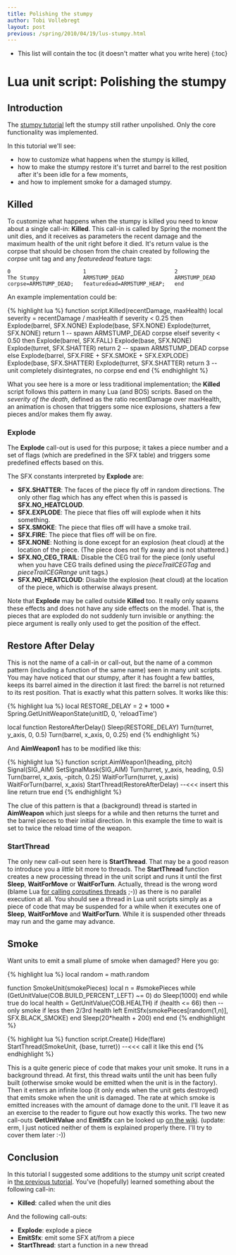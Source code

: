 ```yaml
---
title: Polishing the stumpy
author: Tobi Vollebregt
layout: post
previous: /spring/2010/04/19/lus-stumpy.html
---
```


* This list will contain the toc (it doesn't matter what you write here)
{:toc}

# Lua unit script: Polishing the stumpy

## Introduction

The [stumpy tutorial]({{page.previous}}) left the stumpy still rather unpolished. Only the core functionality was implemented.

In this tutorial we'll see:

* how to customize what happens when the stumpy is killed,
* how to make the stumpy restore it's turret and barrel to the rest position after it's been idle for a few moments,
* and how to implement smoke for a damaged stumpy.


## Killed

To customize what happens when the stumpy is killed you need to know about a single call-in: **Killed**. This call-in is called by Spring the moment the unit dies, and it receives as parameters the recent damage and the maximum health of the unit right before it died. It's return value is the corpse that should be chosen from the chain created by following the *corpse* unit tag and any *featuredead* feature tags:

    0                       1                            2
	The Stumpy              ARMSTUMP_DEAD                ARMSTUMP_DEAD
	corpse=ARMSTUMP_DEAD;   featuredead=ARMSTUMP_HEAP;   end

An example implementation could be:

{% highlight lua %}
function script.Killed(recentDamage, maxHealth)
	local severity = recentDamage / maxHealth
	if severity < 0.25 then
		Explode(barrel, SFX.NONE)
		Explode(base, SFX.NONE)
		Explode(turret, SFX.NONE)
		return 1   -- spawn ARMSTUMP_DEAD corpse
	elseif severity < 0.50 then
		Explode(barrel, SFX.FALL)
		Explode(base, SFX.NONE)
		Explode(turret, SFX.SHATTER)
		return 2   -- spawn ARMSTUMP_DEAD corpse
	else
		Explode(barrel, SFX.FIRE + SFX.SMOKE + SFX.EXPLODE)
		Explode(base, SFX.SHATTER)
		Explode(turret, SFX.SHATTER)
		return 3   -- unit completely disintegrates, no corpse
	end
end
{% endhighlight %}

What you see here is a more or less traditional implementation; the **Killed** script follows this pattern in many Lua (and BOS) scripts. Based on the *severity of the death*, defined as the ratio recentDamage over maxHealth, an animation is chosen that triggers some nice explosions, shatters a few pieces and/or makes them fly away.

### Explode

The **Explode** call-out is used for this purpose; it takes a piece number and a set of flags (which are predefined in the SFX table) and triggers some predefined effects based on this.

The SFX constants interpreted by **Explode** are:

* **SFX.SHATTER**: The faces of the piece fly off in random directions. The only other flag which has any effect when this is passed is **SFX.NO_HEATCLOUD**.
* **SFX.EXPLODE**: The piece that flies off will explode when it hits something.
* **SFX.SMOKE**: The piece that flies off will have a smoke trail.
* **SFX.FIRE**: The piece that flies off will be on fire.
* **SFX.NONE**: Nothing is done except for an explosion (heat cloud) at the location of the piece. (The piece does not fly away and is not shattered.)
* **SFX.NO_CEG_TRAIL**: Disable the CEG trail for the piece (only useful when you have CEG trails defined using the *pieceTrailCEGTag* and *pieceTrailCEGRange* unit tags.)
* **SFX.NO_HEATCLOUD**: Disable the explosion (heat cloud) at the location of the piece, which is otherwise always present.

Note that **Explode** may be called outside **Killed** too. It really only spawns these effects and does not have any side effects on the model. That is, the pieces that are exploded do not suddenly turn invisible or anything: the piece argument is really only used to get the position of the effect.


## Restore After Delay

This is not the name of a call-in or call-out, but the name of a common pattern (including a function of the same name) seen in many unit scripts. You may have noticed that our stumpy, after it has fought a few battles, keeps its barrel aimed in the direction it last fired: the barrel is not returned to its rest position. That is exactly what this pattern solves. It works like this:

{% highlight lua %}
local RESTORE_DELAY = 2 * 1000 * Spring.GetUnitWeaponState(unitID, 0, 'reloadTime')

local function RestoreAfterDelay()
	Sleep(RESTORE_DELAY)
	Turn(turret, y_axis, 0, 0.5)
	Turn(barrel, x_axis, 0, 0.25)
end
{% endhighlight %}

And **AimWeapon1** has to be modified like this:

{% highlight lua %}
function script.AimWeapon1(heading, pitch)
	Signal(SIG_AIM)
	SetSignalMask(SIG_AIM)
	Turn(turret, y_axis, heading, 0.5)
	Turn(barrel, x_axis, -pitch, 0.25)
	WaitForTurn(turret, y_axis)
	WaitForTurn(barrel, x_axis)
	StartThread(RestoreAfterDelay)   --<<< insert this line
	return true
end
{% endhighlight %}

The clue of this pattern is that a (background) thread is started in **AimWeapon** which just sleeps for a while and then returns the turret and the barrel pieces to their initial direction. In this example the time to wait is set to twice the reload time of the weapon.

### StartThread

The only new call-out seen here is **StartThread**. That may be a good reason to introduce you a *little* bit more to threads. The **StartThread** function creates a new processing thread in the unit script and runs it until the first **Sleep**, **WaitForMove** or **WaitForTurn**. Actually, thread is the wrong word (blame Lua [for calling coroutines threads](http://www.lua.org/pil/9.1.html) ;-)) as there is no parallel execution at all. You should see a thread in Lua unit scripts simply as a piece of code that may be suspended for a while when it executes one of **Sleep**, **WaitForMove** and **WaitForTurn**. While it is suspended other threads may run and the game may advance.


## Smoke

Want units to emit a small plume of smoke when damaged? Here you go:

{% highlight lua %}
local random = math.random

function SmokeUnit(smokePieces)
	local n = #smokePieces
	while (GetUnitValue(COB.BUILD_PERCENT_LEFT) ~= 0) do
		Sleep(1000)
	end
	while true do
		local health = GetUnitValue(COB.HEALTH)
		if (health <= 66) then -- only smoke if less then 2/3rd health left
			EmitSfx(smokePieces[random(1,n)], SFX.BLACK_SMOKE)
		end
		Sleep(20*health + 200)
	end
end
{% endhighlight %}

{% highlight lua %}
function script.Create()
	Hide(flare)
	StartThread(SmokeUnit, {base, turret})  --<<< call it like this
end
{% endhighlight %}

This is a quite generic piece of code that makes your unit smoke. It runs in a background thread. At first, this thread waits until the unit has been fully built (otherwise smoke would be emitted when the unit is in the factory). Then it enters an infinite loop (it only ends when the unit gets destroyed) that emits smoke when the unit is damaged. The rate at which smoke is emitted increases with the amount of damage done to the unit. I'll leave it as an exercise to the reader to figure out how exactly this works. The two new call-outs **GetUnitValue** and **EmitSfx** can be looked up [on the wiki](http://springrts.com/wiki/Animation-LuaCallouts). (update: erm, I just noticed neither of them is explained properly there. I'll try to cover them later :-))


## Conclusion

In this tutorial I suggested some additions to the stumpy unit script created in [the previous tutorial]({{page.previous}}). You've (hopefully) learned something about the following call-in:

* **Killed**: called when the unit dies

And the following call-outs:

* **Explode**: explode a piece
* **EmitSfx**: emit some SFX at/from a piece
* **StartThread**: start a function in a new thread
